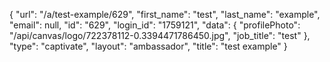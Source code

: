 {
    "url": "\/a\/test-example\/629",
    "first_name": "test",
    "last_name": "example",
    "email": null,
    "id": "629",
    "login_id": "1759121",
    "data": {
        "profilePhoto": "\/api\/canvas\/logo\/722378112-0.3394471786450.jpg",
        "job_title": "test"
    },
    "type": "captivate",
    "layout": "ambassador",
    "title": "test example"
}